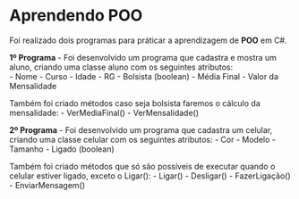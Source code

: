 <h1>Aprendendo POO</h1>
<p>Foi realizado dois programas para práticar a aprendizagem de <strong>POO</strong> em C#.<p>

<strong>1º Programa</strong> - Foi desenvolvido um programa que cadastra e mostra um aluno, criando uma classe aluno com os seguintes
      atributos:   
       - Nome
       - Curso
       - Idade
       - RG
       - Bolsista (boolean)
       - Média Final
       - Valor da Mensalidade
      
Também foi criado métodos caso seja bolsista faremos o cálculo da mensalidade:
       - VerMediaFinal()
       - VerMensalidade()
           
<strong>2º Programa</strong> - Foi desenvolvido um programa que cadastra um celular, criando uma classe celular com os seguintes
atributos:
       - Cor
       - Modelo
       - Tamanho
       - Ligado (boolean)

Também foi criado métodos que só são possíveis de executar quando o celular estiver ligado, exceto o Ligar():
       - Ligar()
       - Desligar()
       - FazerLigação()
       - EnviarMensagem()
 
